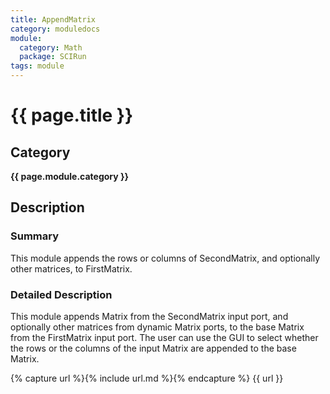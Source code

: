 ```yaml
---
title: AppendMatrix
category: moduledocs
module:
  category: Math
  package: SCIRun
tags: module
---
```


# {{ page.title }}

## Category

**{{ page.module.category }}**

## Description

### Summary

This module appends the rows or columns of SecondMatrix, and optionally other matrices, to FirstMatrix.

### Detailed Description

This module appends Matrix from the SecondMatrix input port, and optionally other matrices from dynamic Matrix ports, to the base Matrix from the FirstMatrix input port. The user can use the GUI to select whether the rows or the columns of the input Matrix are appended to the base Matrix.

{% capture url %}{% include url.md %}{% endcapture %}
{{ url }}
